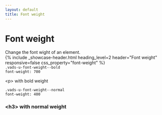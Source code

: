 ```yaml
---
layout: default
title: Font weight
---
```


# Font weight

<div class="va-introtext" markdown="1">
Change the font wight of an element.
</div>

<div class="site-c-showcase">
{%
  include _showcase-header.html
  heading_level=2
  header="Font weight"
  responsive=false
  css_property="font-weight"
%}
  <div class="vads-l-row vads-u-flex-direction--column">
    <div class="site-c-showcase__col vads-l-row vads-u-align-items--flex-start vads-u-border--0">
      <div class="vads-l-col--12 medium-screen:vads-l-col--4">
          <code class="code">.vads-u-font-weight--bold</code>
      </div>
      <div class="vads-l-col--12 medium-screen:vads-l-col--4">
          <code class="code">font-weight: 700</code>
      </div>
      <div class="vads-l-col--12 medium-screen:vads-l-col--4">
        <p class="vads-u-font-weight--bold vads-u-margin--0">&lt;p> with bold weight</p>
      </div>
    </div>
    <div class="site-c-showcase__col vads-l-row vads-u-align-items--flex-start">
      <div class="vads-l-col--12 medium-screen:vads-l-col--4">
          <code class="code">.vads-u-font-weight--normal</code>
      </div>
      <div class="vads-l-col--12 medium-screen:vads-l-col--4">
          <code class="code">font-weight: 400</code>
      </div>
      <div class="vads-l-col--12 medium-screen:vads-l-col--4">
        <h3 class="vads-u-font-weight--normal vads-u-margin--0">&lt;h3> with normal weight</h3>
      </div>
    </div>
  </div>
</div>

